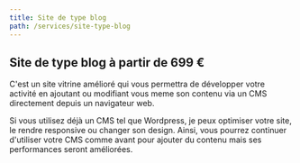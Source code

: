 ```yaml
---
title: Site de type blog
path: /services/site-type-blog
---
```

## Site de type blog à partir de 699 €

C'est un site vitrine amélioré qui vous permettra de développer votre activité en ajoutant ou modifiant vous meme son contenu via un CMS directement depuis un navigateur web.



Si vous utilisez déjà un CMS tel que Wordpress, je peux optimiser votre site, le rendre responsive ou changer son design. Ainsi, vous pourrez continuer d'utiliser votre CMS comme avant pour ajouter du contenu mais ses performances seront améliorées.
